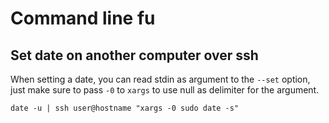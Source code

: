 # Command line fu

## Set date on another computer over ssh

When setting a date, you can read stdin as argument
to the `--set` option, just make sure to pass `-0`
to `xargs` to use null as delimiter for the argument.

```
date -u | ssh user@hostname "xargs -0 sudo date -s"
```
